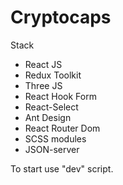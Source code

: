 # Cryptocaps

Stack
+ React JS
+ Redux Toolkit
+ Three JS
+ React Hook Form
+ React-Select
+ Ant Design
+ React Router Dom
+ SCSS modules
+ JSON-server

To start use "dev" script.